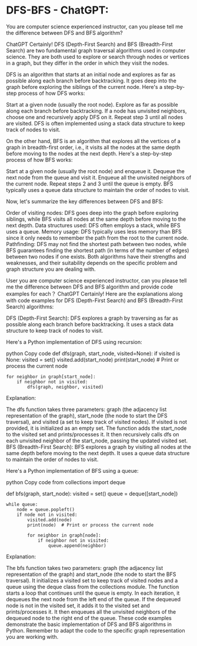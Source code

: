 # DFS-BFS - ChatGPT:

You are computer science experienced instructor, can you please tell me the difference between DFS and BFS algorithm?

ChatGPT
Certainly! DFS (Depth-First Search) and BFS (Breadth-First Search) are two fundamental graph traversal algorithms used in computer science. They are both used to explore or search through nodes or vertices in a graph, but they differ in the order in which they visit the nodes.

DFS is an algorithm that starts at an initial node and explores as far as possible along each branch before backtracking. It goes deep into the graph before exploring the siblings of the current node. Here's a step-by-step process of how DFS works:

Start at a given node (usually the root node).
Explore as far as possible along each branch before backtracking.
If a node has unvisited neighbors, choose one and recursively apply DFS on it.
Repeat step 3 until all nodes are visited.
DFS is often implemented using a stack data structure to keep track of nodes to visit.

On the other hand, BFS is an algorithm that explores all the vertices of a graph in breadth-first order, i.e., it visits all the nodes at the same depth before moving to the nodes at the next depth. Here's a step-by-step process of how BFS works:

Start at a given node (usually the root node) and enqueue it.
Dequeue the next node from the queue and visit it.
Enqueue all the unvisited neighbors of the current node.
Repeat steps 2 and 3 until the queue is empty.
BFS typically uses a queue data structure to maintain the order of nodes to visit.

Now, let's summarize the key differences between DFS and BFS:

Order of visiting nodes: DFS goes deep into the graph before exploring siblings, while BFS visits all nodes at the same depth before moving to the next depth.
Data structures used: DFS often employs a stack, while BFS uses a queue.
Memory usage: DFS typically uses less memory than BFS since it only needs to remember the path from the root to the current node.
Pathfinding: DFS may not find the shortest path between two nodes, while BFS guarantees finding the shortest path (in terms of the number of edges) between two nodes if one exists.
Both algorithms have their strengths and weaknesses, and their suitability depends on the specific problem and graph structure you are dealing with.





User
you are computer science experienced instructor, can you please tell me the difference between DFS and BFS algorithm and provide code examples for each？
ChatGPT
Certainly! Here are the explanations along with code examples for DFS (Depth-First Search) and BFS (Breadth-First Search) algorithms:

DFS (Depth-First Search):
DFS explores a graph by traversing as far as possible along each branch before backtracking. It uses a stack data structure to keep track of nodes to visit.

Here's a Python implementation of DFS using recursion:

python
Copy code
def dfs(graph, start_node, visited=None):
    if visited is None:
        visited = set()
    visited.add(start_node)
    print(start_node)  # Print or process the current node

    for neighbor in graph[start_node]:
        if neighbor not in visited:
            dfs(graph, neighbor, visited)
Explanation:

The dfs function takes three parameters: graph (the adjacency list representation of the graph), start_node (the node to start the DFS traversal), and visited (a set to keep track of visited nodes). If visited is not provided, it is initialized as an empty set.
The function adds the start_node to the visited set and prints/processes it.
It then recursively calls dfs on each unvisited neighbor of the start_node, passing the updated visited set.
BFS (Breadth-First Search):
BFS explores a graph by visiting all nodes at the same depth before moving to the next depth. It uses a queue data structure to maintain the order of nodes to visit.

Here's a Python implementation of BFS using a queue:

python
Copy code
from collections import deque

def bfs(graph, start_node):
    visited = set()
    queue = deque([start_node])

    while queue:
        node = queue.popleft()
        if node not in visited:
            visited.add(node)
            print(node)  # Print or process the current node

            for neighbor in graph[node]:
                if neighbor not in visited:
                    queue.append(neighbor)
Explanation:

The bfs function takes two parameters: graph (the adjacency list representation of the graph) and start_node (the node to start the BFS traversal).
It initializes a visited set to keep track of visited nodes and a queue using the deque class from the collections module.
The function starts a loop that continues until the queue is empty.
In each iteration, it dequeues the next node from the left end of the queue.
If the dequeued node is not in the visited set, it adds it to the visited set and prints/processes it.
It then enqueues all the unvisited neighbors of the dequeued node to the right end of the queue.
These code examples demonstrate the basic implementation of DFS and BFS algorithms in Python. Remember to adapt the code to the specific graph representation you are working with.
